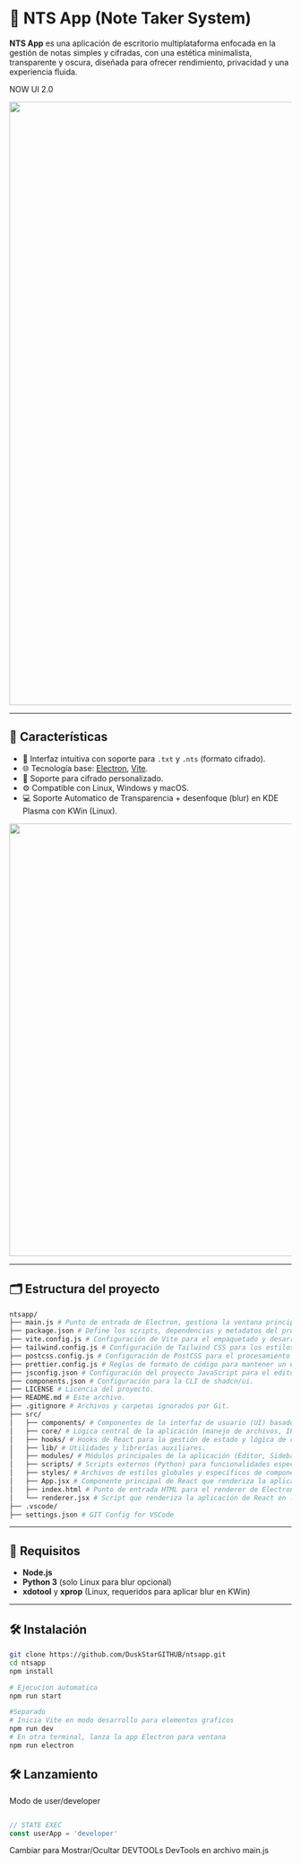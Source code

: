 # 📝 NTS App (Note Taker System)

**NTS App** es una aplicación de escritorio multiplataforma enfocada en la gestión de notas simples y cifradas, con una estética minimalista, transparente y oscura, diseñada para ofrecer rendimiento, privacidad y una experiencia fluida.

NOW UI 2.0
<div align="center">
  <img width="1882" height="1075" alt="imagen" src="https://github.com/user-attachments/assets/52120679-aaad-45ef-903a-e8a1f67141d5" />
</div>

---

## 🚀 Características

- 🧠 Interfaz intuitiva con soporte para `.txt` y `.nts` (formato cifrado).
- 🌐 Tecnología base: [Electron](https://electronjs.org), [Vite](https://vitejs.dev).
- 🔐 Soporte para cifrado personalizado.
- ⚙️ Compatible con Linux, Windows y macOS.
- 💻 Soporte Automatico de Transparencia + desenfoque (blur) en KDE Plasma con KWin (Linux).
<div align="center">
  <img width="1054" height="771" alt="imagen" src="https://github.com/user-attachments/assets/07d1370a-7af2-4018-9d73-92aca8e78176" />
</div>



---

## 🗂️ Estructura del proyecto

```bash
ntsapp/
├── main.js # Punto de entrada de Electron, gestiona la ventana principal y la comunicación con el renderer.
├── package.json # Define los scripts, dependencias y metadatos del proyecto.
├── vite.config.js # Configuración de Vite para el empaquetado y desarrollo del frontend.
├── tailwind.config.js # Configuración de Tailwind CSS para los estilos de la aplicación.
├── postcss.config.js # Configuración de PostCSS para el procesamiento de CSS.
├── prettier.config.js # Reglas de formato de código para mantener un estilo consistente.
├── jsconfig.json # Configuración del proyecto JavaScript para el editor.
├── components.json # Configuración para la CLI de shadcn/ui.
├── LICENSE # Licencia del proyecto.
├── README.md # Este archivo.
├── .gitignore # Archivos y carpetas ignorados por Git.
├── src/
│   ├── components/ # Componentes de la interfaz de usuario (UI) basados en shadcn/ui.
│   ├── core/ # Lógica central de la aplicación (manejo de archivos, IPC, etc.).
│   ├── hooks/ # Hooks de React para la gestión de estado y lógica de componentes.
│   ├── lib/ # Utilidades y librerías auxiliares.
│   ├── modules/ # Módulos principales de la aplicación (Editor, Sidebar, etc.).
│   ├── scripts/ # Scripts externos (Python) para funcionalidades específicas del sistema operativo.
│   ├── styles/ # Archivos de estilos globales y específicos de componentes.
│   ├── App.jsx # Componente principal de React que renderiza la aplicación.
│   ├── index.html # Punto de entrada HTML para el renderer de Electron.
│   └── renderer.jsx # Script que renderiza la aplicación de React en la ventana de Electron.
├── .vscode/
├── settings.json # GIT Config for VSCode
```

---

## 🧪 Requisitos

- **Node.js**
- **Python 3** (solo Linux para blur opcional)
- **xdotool** y **xprop** (Linux, requeridos para aplicar blur en KWin)

---

## 🛠️ Instalación

```bash
git clone https://github.com/DuskStarGITHUB/ntsapp.git
cd ntsapp
npm install

# Ejecucion automatica
npm run start

#Separado
# Inicia Vite en modo desarrollo para elementos graficos
npm run dev
# En otra terminal, lanza la app Electron para ventana
npm run electron

```

## 🛠️ Lanzamiento


Modo de user/developer

```main.js

// STATE EXEC
const userApp = 'developer'

```

Cambiar para Mostrar/Ocultar DEVTOOLs DevTools en archivo main.js


